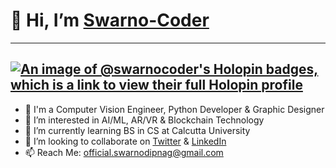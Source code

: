 
# 👋 Hi, I’m [Swarno-Coder](https://github.com/Swarno-Coder)
---
[![An image of @swarnocoder's Holopin badges, which is a link to view their full Holopin profile](https://holopin.me/swarnocoder)](https://holopin.io/@swarnocoder)
---
- 🚀 I'm a Computer Vision Engineer, Python Developer & Graphic Designer
- 👀 I’m interested in AI/ML, AR/VR & Blockchain Technology
- 🌱 I’m currently learning BS in CS at Calcutta University
- 💞️ I’m looking to collaborate on [Twitter](https://twitter.com/SwarnodipN) & [LinkedIn](https://www.linkedin.com/in/swarnodip--nag/)
- 📫 Reach Me: official.swarnodipnag@gmail.com

<!---
Swarno-Coder/Swarno-Coder is a ✨ special ✨ repository because its `README.md` (this file) appears on your GitHub profile.
You can click the Preview link to take a look at your changes.
--->
